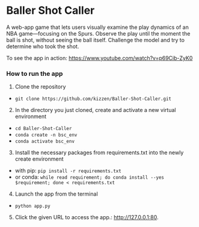# Baller Shot Caller

A web-app game that lets users visually examine the play dynamics of an NBA game—focusing on the Spurs. Observe the play until the moment the ball is shot, without seeing the ball itself. Challenge the model and try to determine who took the shot.

To see the app in action: https://www.youtube.com/watch?v=p69Cib-ZyK0

### How to run the app

1. Clone the repository
- `git clone https://github.com/kizzen/Baller-Shot-Caller.git`
2. In the directory you just cloned, create and activate a new virtual environment
- `cd Baller-Shot-Caller`
- `conda create -n bsc_env`
- `conda activate bsc_env`
3. Install the necessary packages from requirements.txt into the newly create environment
- with pip: `pip install -r requirements.txt`
- or conda: `while read requirement; do conda install --yes $requirement; done < requirements.txt`
4. Launch the app from the terminal
- `python app.py`
5. Click the given URL to access the app.: http://127.0.0.1:80.